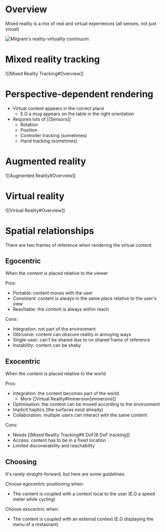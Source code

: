 # Overview
Mixed reality is a mix of real and virtual experiences (all senses, not just visual)

![Milgram's reality-virtuality continuum](https://www.researchgate.net/publication/321405854/figure/fig1/AS:567028507475975@1512201539715/Milgram-and-Kishinos-Mixed-Reality-on-the-Reality-Virtuality-Continuum-Milgram-and.png)

# Mixed reality tracking
![[Mixed Reality Tracking#Overview]]

# Perspective-dependent rendering
- Virtual content appears in the correct place
	- E.G a mug appears on the table in the right orientation
- Requires lots of [[Sensors]]
	- Rotation
	- Position
	- Controller tracking (sometimes)
	- Hand tracking (sometimes)

# Augmented reality
![[Augmented Reality#Overview]]

# Virtual reality
![[Virtual Reality#Overview]]

# Spatial relationships
There are two frames of reference when rendering the virtual content

## Egocentric
When the content is placed relative to the viewer

Pros:
- Portable: content moves with the user
- Consistent: content is always in the same place relative to the user's view
- Reachable: the content is always within reach

Cons:
- Integration: not part of the environment
- Obtrusive: content can obscure reality in annoying ways
- Single-user: can't be shared due to no shared frame of reference
- Instability: content can be shaky

## Exocentric
When the content is placed relative to the world

Pros:
- Integration: the content becomes part of the world
	- More [[Virtual Reality#Immersion|immersive]]
- Optimisation: the content can be moved according to the environment
- Implicit haptics (the surfaces exist already)
- Collaboration: multiple users can interact with the same content

Cons:
- Needs [[Mixed Reality Tracking#6 DoF|6 DoF tracking]]
- Access: content has to be in a fixed location
- Limited discoverability and reachability

## Choosing
It's rarely straight-forward, but here are some guidelines:

Choose egocentric positioning when:
- The content is coupled with a context local to the user (E.G a speed meter while cycling)

Choose exocentric when:
- The content is coupled with an external context (E.G displaying the menu of a restaurant)